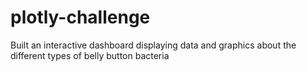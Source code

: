 # plotly-challenge
Built an interactive dashboard displaying data and graphics about the different types of belly button bacteria
